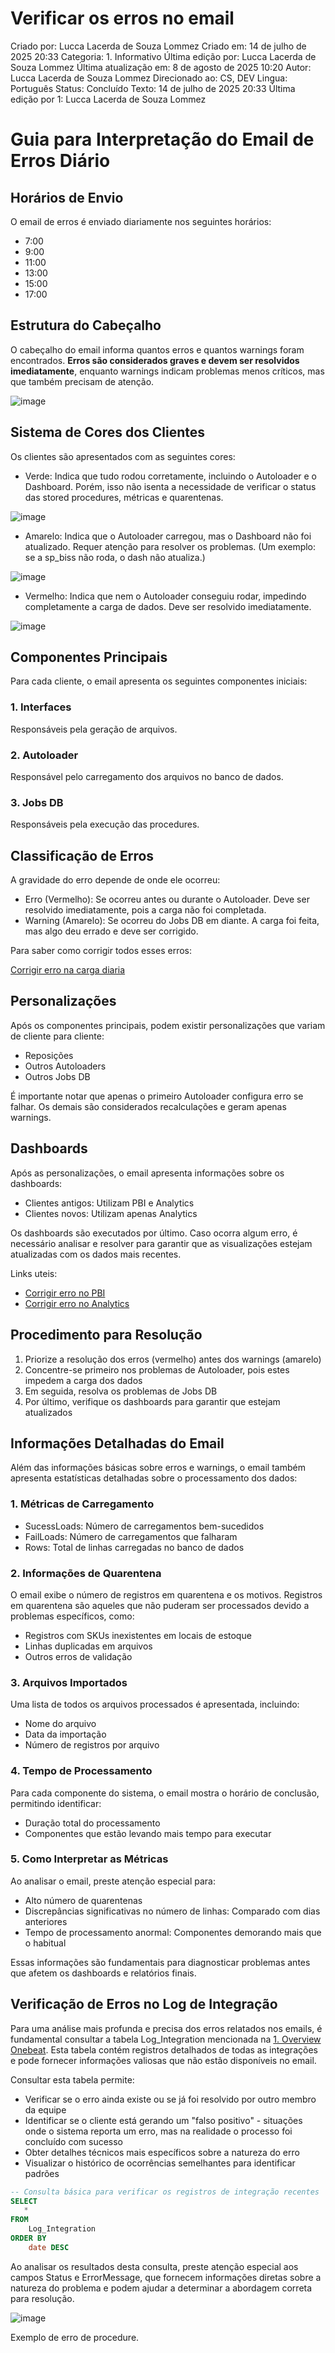 # Verificar os erros no email

Criado por: Lucca Lacerda de Souza Lommez
Criado em: 14 de julho de 2025 20:33
Categoria: 1. Informativo
Última edição por: Lucca Lacerda de Souza Lommez
Última atualização em: 8 de agosto de 2025 10:20
Autor: Lucca Lacerda de Souza Lommez
Direcionado ao: CS, DEV
Lingua: Português
Status: Concluído
Texto: 14 de julho de 2025 20:33
Última edição por 1: Lucca Lacerda de Souza Lommez

# Guia para Interpretação do Email de Erros Diário

## Horários de Envio

O email de erros é enviado diariamente nos seguintes horários:

- 7:00
- 9:00
- 11:00
- 13:00
- 15:00
- 17:00

## Estrutura do Cabeçalho

O cabeçalho do email informa quantos erros e quantos warnings foram encontrados. **Erros são considerados graves e devem ser resolvidos imediatamente**, enquanto warnings indicam problemas menos críticos, mas que também precisam de atenção.

![image](/docs/img/verificaroserrosnoemail_image.png)

## Sistema de Cores dos Clientes

Os clientes são apresentados com as seguintes cores:

- Verde: Indica que tudo rodou corretamente, incluindo o Autoloader e o Dashboard. Porém, isso não isenta a necessidade de verificar o status das stored procedures, métricas e quarentenas.

![image](/docs/img/verificaroserrosnoemail_image1.png)

- Amarelo: Indica que o Autoloader carregou, mas o Dashboard não foi atualizado. Requer atenção para resolver os problemas. (Um exemplo: se a sp_biss não roda, o dash não atualiza.)

![image](/docs/img/verificaroserrosnoemail_image2.png)

- Vermelho: Indica que nem o Autoloader conseguiu rodar, impedindo completamente a carga de dados. Deve ser resolvido imediatamente.

![image](/docs/img/verificaroserrosnoemail_image3.png)

## Componentes Principais

Para cada cliente, o email apresenta os seguintes componentes iniciais:

### 1. Interfaces

Responsáveis pela geração de arquivos.

### 2. Autoloader

Responsável pelo carregamento dos arquivos no banco de dados.

### 3. Jobs DB

Responsáveis pela execução das procedures.

## Classificação de Erros

A gravidade do erro depende de onde ele ocorreu:

- Erro (Vermelho): Se ocorreu antes ou durante o Autoloader. Deve ser resolvido imediatamente, pois a carga não foi completada.
- Warning (Amarelo): Se ocorreu do Jobs DB em diante. A carga foi feita, mas algo deu errado e deve ser corrigido.

Para saber como corrigir todos esses erros:

[Corrigir erro na carga diaria](https://www.notion.so/Corrigir-erro-na-carga-diaria-2336f59d84188022a7c4ecc7816d4b1a?pvs=21)

## Personalizações

Após os componentes principais, podem existir personalizações que variam de cliente para cliente:

- Reposições
- Outros Autoloaders
- Outros Jobs DB

É importante notar que apenas o primeiro Autoloader configura erro se falhar. Os demais são considerados recalculações e geram apenas warnings.

## Dashboards

Após as personalizações, o email apresenta informações sobre os dashboards:

- Clientes antigos: Utilizam PBI e Analytics
- Clientes novos: Utilizam apenas Analytics

Os dashboards são executados por último. Caso ocorra algum erro, é necessário analisar e resolver para garantir que as visualizações estejam atualizadas com os dados mais recentes.

Links uteis:

- [Corrigir erro no PBI](https://www.notion.so/Corrigir-erro-no-PBI-2326f59d8418801ca7a8d5e7dd883538?pvs=21)
- [Corrigir erro no Analytics](https://www.notion.so/Corrigir-erro-no-Analytics-2336f59d841880d4946ffe75fa70e319?pvs=21)

## Procedimento para Resolução

1. Priorize a resolução dos erros (vermelho) antes dos warnings (amarelo)
2. Concentre-se primeiro nos problemas de Autoloader, pois estes impedem a carga dos dados
3. Em seguida, resolva os problemas de Jobs DB
4. Por último, verifique os dashboards para garantir que estejam atualizados

## Informações Detalhadas do Email

Além das informações básicas sobre erros e warnings, o email também apresenta estatísticas detalhadas sobre o processamento dos dados:

### 1. Métricas de Carregamento

- SucessLoads: Número de carregamentos bem-sucedidos
- FailLoads: Número de carregamentos que falharam
- Rows: Total de linhas carregadas no banco de dados

### 2. Informações de Quarentena

O email exibe o número de registros em quarentena e os motivos. Registros em quarentena são aqueles que não puderam ser processados devido a problemas específicos, como:

- Registros com SKUs inexistentes em locais de estoque
- Linhas duplicadas em arquivos
- Outros erros de validação

### 3. Arquivos Importados

Uma lista de todos os arquivos processados é apresentada, incluindo:

- Nome do arquivo
- Data da importação
- Número de registros por arquivo

### 4. Tempo de Processamento

Para cada componente do sistema, o email mostra o horário de conclusão, permitindo identificar:

- Duração total do processamento
- Componentes que estão levando mais tempo para executar

### 5. Como Interpretar as Métricas

Ao analisar o email, preste atenção especial para:

- Alto número de quarentenas
- Discrepâncias significativas no número de linhas: Comparado com dias anteriores
- Tempo de processamento anormal: Componentes demorando mais que o habitual

Essas informações são fundamentais para diagnosticar problemas antes que afetem os dashboards e relatórios finais.

## Verificação de Erros no Log de Integração

Para uma análise mais profunda e precisa dos erros relatados nos emails, é fundamental consultar a tabela Log_Integration mencionada na [1. Overview Onebeat](https://www.notion.so/1-Overview-Onebeat-2316f59d8418807a915df3a73a8f3371?pvs=21). Esta tabela contém registros detalhados de todas as integrações e pode fornecer informações valiosas que não estão disponíveis no email.

Consultar esta tabela permite:

- Verificar se o erro ainda existe ou se já foi resolvido por outro membro da equipe
- Identificar se o cliente está gerando um "falso positivo" - situações onde o sistema reporta um erro, mas na realidade o processo foi concluído com sucesso
- Obter detalhes técnicos mais específicos sobre a natureza do erro
- Visualizar o histórico de ocorrências semelhantes para identificar padrões

```sql
-- Consulta básica para verificar os registros de integração recentes
SELECT 
   *
FROM 
    Log_Integration
ORDER BY 
    date DESC
```

Ao analisar os resultados desta consulta, preste atenção especial aos campos Status e ErrorMessage, que fornecem informações diretas sobre a natureza do problema e podem ajudar a determinar a abordagem correta para resolução.

![image](/docs/img/verificaroserrosnoemail_image4.png)

Exemplo de erro de procedure.